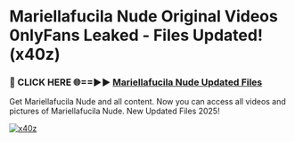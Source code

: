 # Mariellafucila Nude Original Videos 0nlyFans Leaked - Files Updated! (x40z)

<h3>🔴 CLICK HERE 🌐==►► <a href="https://tinyurl.com/y5r63du9" rel="nofollow">Mariellafucila Nude Updated Files</a></h3>

Get Mariellafucila Nude and all content. Now you can access all videos and pictures of Mariellafucila Nude. New Updated Files 2025!

[![x40z](https://i.imgur.com/UVo9nyh.gif)](https://tinyurl.com/y5r63du9)